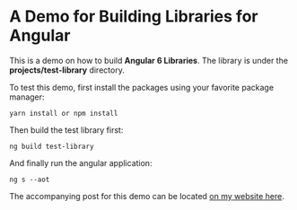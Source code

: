 # A Demo for Building Libraries for Angular

This is a demo on how to build **Angular 6 Libraries**. The library is under the **projects/test-library** directory.

To test this demo, first install the packages using your favorite package manager:

`yarn install or npm install`

Then build the test library first:

`ng build test-library`

And finally run the angular application:

`ng s --aot`

The accompanying post for this demo can be located [on my website here](https://github.com/angular/angular-cli).
